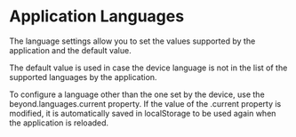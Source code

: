 # Application Languages

The language settings allow you to set the values supported by the application and the default value.

The default value is used in case the device language is not in the list of the supported languages by the application.

To configure a language other than the one set by the device, use the beyond.languages.current property. If the value of
the .current property is modified, it is automatically saved in localStorage to be used again when the application is
reloaded.
